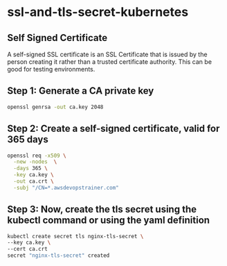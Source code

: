 # ssl-and-tls-secret-kubernetes

## Self Signed Certificate

A self-signed SSL certificate is an SSL Certificate that is issued by the person creating it rather than a trusted certificate authority. This can be good for testing environments.

## Step 1: Generate a CA private key
```bash
openssl genrsa -out ca.key 2048
```

## Step 2: Create a self-signed certificate, valid for 365 days
```bash
openssl req -x509 \
  -new -nodes  \
  -days 365 \
  -key ca.key \
  -out ca.crt \
  -subj "/CN=*.awsdevopstrainer.com"
```

## Step 3: Now, create the tls secret using the kubectl command or using the yaml definition
```bash
kubectl create secret tls nginx-tls-secret \
--key ca.key \
--cert ca.crt
secret "nginx-tls-secret" created
```
